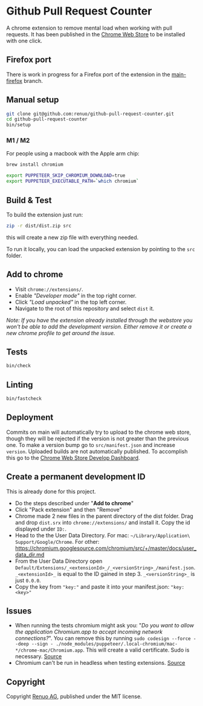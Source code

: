 # Github Pull Request Counter

A chrome extension to remove mental load when working with pull requests.
It has been published in
the [Chrome Web Store](https://chrome.google.com/webstore/detail/github-pull-request-count/eeejbcmnmgogpkgeinlbchoafjjbegmi)
to be installed with one click.

## Firefox port

There is work in progress for a Firefox port of the extension in the
[main-firefox](https://github.com/renuo/github-pull-request-counter/tree/main-firefox)
branch.

## Manual setup

```sh
git clone git@github.com:renuo/github-pull-request-counter.git
cd github-pull-request-counter
bin/setup
```

### M1 / M2

For people using a macbook with the Apple arm chip:

```sh
brew install chromium

export PUPPETEER_SKIP_CHROMIUM_DOWNLOAD=true
export PUPPETEER_EXECUTABLE_PATH=`which chromium`
```

## Build & Test

To build the extension just run:
```sh
zip -r dist/dist.zip src
```
this will create a new zip file with everything needed.

To run it locally, you can load the unpacked extension by pointing to the `src` folder.

## Add to chrome

* Visit `chrome://extensions/`.
* Enable _"Developer mode"_ in the top right corner.
* Click _"Load unpacked"_ in the top left corner.
* Navigate to the root of this repository and select `dist` it.

_Note: If you have the extension already installed through the webstore you won't be able to add the development
version. Either remove it or create a new chrome profile to get around the issue._

## Tests

```sh
bin/check
```

## Linting

```sh
bin/fastcheck
```

## Deployment

Commits on main will automatically try to upload to the chrome web store, though they will be rejected if the version
is not greater than the previous one. To make a version bump go to `src/manifest.json` and increase `version`. Uploaded
builds are not automatically published. To accomplish this go to
the [Chrome Web Store Develop Dashboard](https://chrome.google.com/u/0/webstore/devconsole/465f37d5-ddb2-42c9-afcc-37265e67af35/eeejbcmnmgogpkgeinlbchoafjjbegmi/edit?hl=en).

## Create a permanent development ID

This is already done for this project.

* Do the steps described under "**Add to chrome**"
* Click "Pack extension" and then "Remove"
* Chrome made 2 new files in the parent directory of the dist folder. Drag and drop `dist.srx` into
  `chrome://extensions/` and install it. Copy the id displayed under `ID:`.
* Head to the the User Data Directory. For mac: `~/Library/Application\ Support/Google/Chrome`. For
  other: https://chromium.googlesource.com/chromium/src/+/master/docs/user_data_dir.md
* From the User Data Directory open `Default/Extensions/_<extensionId>_/_<versionString>_/manifest.json`.
  `_<extensionId>_` is equal to the ID gained in step 3. `_<versionString>_` is just `0.0.0`.
* Copy the key from `"key:"` and paste it into your manifest.json: `"key: <key>"`

## Issues

* When running the tests chromium might ask you: "_Do you want to allow the application Chromium.app to accept incoming
  network connections?_". You can remove this by running
  `sudo codesign --force --deep --sign - ./node_modules/puppeteer/.local-chromium/mac-*/chrome-mac/Chromium.app`. This
  will create a valid certificate. Sudo is necessary. [Source](https://github.com/puppeteer/puppeteer/issues/4752)
* Chromium can't be run in headless when testing extensions. [Source](https://github.com/puppeteer/puppeteer/issues/659)

## Copyright

Copyright [Renuo AG](https://www.renuo.ch/), published under the MIT license.


